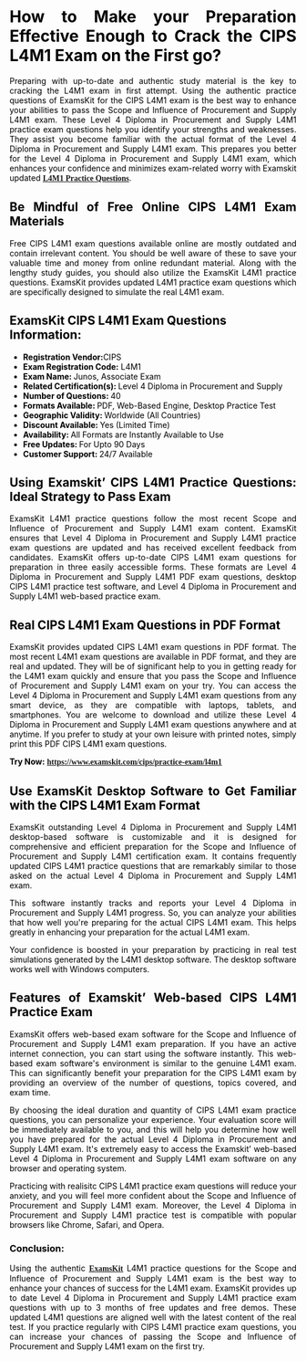 <h1 style="text-align: justify;"><strong><span style="color:#000000;">How to Make your Preparation Effective Enough to Crack the CIPS L4M1 Exam on the First go?</span></strong></h1>

<p style="text-align: justify;"><span style="color:#000000;">Preparing with up-to-date and authentic study material is the key to cracking the L4M1 exam in first attempt. Using the authentic practice questions of ExamsKit for the CIPS L4M1 exam is the best way to enhance your abilities to pass the Scope and Influence of Procurement and Supply L4M1 exam. These Level 4 Diploma in Procurement and Supply L4M1 practice exam questions help you identify your strengths and weaknesses. They assist you become familiar with the actual format of the Level 4 Diploma in Procurement and Supply L4M1 exam. This prepares you better for the Level 4 Diploma in Procurement and Supply L4M1 exam, which enhances your confidence and minimizes exam-related worry with Examskit updated <strong><a href="https://www.examskit.com/cips/practice-exam/l4m1"><u><span style="font-family:Georgia,serif;">L4M1 Practice Questions</span></u></a></strong>.</span></p>

<h2 style="text-align: justify;"><span style="color:#000000;"><strong>Be Mindful of Free Online CIPS L4M1 Exam Materials</strong></span></h2>

<p style="text-align: justify;"><span style="color:#000000;">Free CIPS L4M1 exam questions available online are mostly outdated and contain irrelevant content. You should be well aware of these to save your valuable time and money from online redundant material. Along with the lengthy study guides, you should also utilize the ExamsKit L4M1 practice questions. ExamsKit provides updated L4M1 practice exam questions which are specifically designed to simulate the real L4M1 exam.</span></p>

<h2><span style="color:#000000;"><strong>ExamsKit CIPS L4M1 Exam Questions Information:</strong></span></h2>

<ul>
	<li><span style="color:#000000;"><strong>Registration Vendor:</strong>CIPS</span></li>
	<li><span style="color:#000000;"><strong><strong>Exam Registration Code:</strong></strong> L4M1</span></li>
	<li><span style="color:#000000;"><strong><strong>Exam Name:</strong> </strong>Junos, Associate Exam</span></li>
	<li><span style="color:#000000;"><strong><strong>Related Certification(s):</strong> </strong>Level 4 Diploma in Procurement and Supply</span></li>
	<li><span style="color:#000000;"><strong><strong>Number of Questions:</strong> </strong>40</span></li>
	<li><span style="color:#000000;"><strong><strong>Formats Available:</strong> </strong>PDF, Web-Based Engine, Desktop Practice Test</span></li>
	<li><span style="color:#000000;"><strong><strong>Geographic Validity:</strong> </strong>Worldwide (All Countries)</span></li>
	<li><span style="color:#000000;"><strong><strong>Discount Available:</strong> </strong>Yes (Limited Time)</span></li>
	<li><span style="color:#000000;"><strong><strong>Availability:</strong> </strong>All Formats are Instantly Available to Use</span></li>
	<li><span style="color:#000000;"><strong><strong>Free Updates:</strong> </strong>For Upto 90 Days</span></li>
	<li><span style="color:#000000;"><strong><strong>Customer Support:</strong> </strong>24/7 Available</span></li>
</ul>

<h2 style="text-align: justify;"><span style="color:#000000;"><strong>Using Examskit’ CIPS L4M1 Practice Questions: Ideal Strategy to Pass Exam</strong></span></h2>

<p style="text-align: justify;"><span style="color:#000000;">ExamsKit L4M1 practice questions follow the most recent Scope and Influence of Procurement and Supply L4M1 exam content. ExamsKit ensures that Level 4 Diploma in Procurement and Supply L4M1 practice exam questions are updated and has received excellent feedback from candidates. ExamsKit offers up-to-date CIPS L4M1 exam questions for preparation in three easily accessible forms. These formats are Level 4 Diploma in Procurement and Supply L4M1 PDF exam questions, desktop CIPS L4M1 practice test software, and Level 4 Diploma in Procurement and Supply L4M1 web-based practice exam.</span></p>

<h2 style="text-align: justify;"><span style="color:#000000;"><strong>Real CIPS L4M1 Exam Questions in PDF Format</strong></span></h2>

<p style="text-align: justify;"><span style="color:#000000;">ExamsKit provides updated CIPS L4M1 exam questions in PDF format. The most recent L4M1 exam questions are available in PDF format, and they are real and updated. They will be of significant help to you in getting ready for the L4M1 exam quickly and ensure that you pass the Scope and Influence of Procurement and Supply L4M1 exam on your try. You can access the Level 4 Diploma in Procurement and Supply L4M1 exam questions from any smart device, as they are compatible with laptops, tablets, and smartphones. You are welcome to download and utilize these Level 4 Diploma in Procurement and Supply L4M1 exam questions anywhere and at anytime. If you prefer to study at your own leisure with printed notes, simply print this PDF CIPS L4M1 exam questions.</span></p>

<p style="text-align: justify;"><span style="color:#000000;"><strong>Try Now:</strong></span> <u><strong><span style="font-family:Georgia,serif;"><a href="https://www.examskit.com/cips/practice-exam/l4m1">https://www.examskit.com/cips/practice-exam/l4m1</a></span></strong></u></p>

<h2 style="text-align: justify;"><span style="color:#000000;"><strong>Use ExamsKit Desktop Software to Get Familiar with the CIPS L4M1 Exam Format</strong></span></h2>

<p style="text-align: justify;"><span style="color:#000000;">ExamsKit outstanding Level 4 Diploma in Procurement and Supply L4M1 desktop-based software is customizable and it is designed for comprehensive and efficient preparation for the Scope and Influence of Procurement and Supply L4M1 certification exam. It contains frequently updated CIPS L4M1 practice questions that are remarkably similar to those asked on the actual Level 4 Diploma in Procurement and Supply L4M1 exam.</span></p>

<p style="text-align: justify;"><span style="color:#000000;">This software instantly tracks and reports your Level 4 Diploma in Procurement and Supply L4M1 progress. So, you can analyze your abilities that how well you're preparing for the actual CIPS L4M1 exam. This helps greatly in enhancing your preparation for the actual L4M1 exam. </span></p>

<p style="text-align: justify;"><span style="color:#000000;">Your confidence is boosted in your preparation by practicing in real test simulations generated by the L4M1 desktop software. The desktop software works well with Windows computers.</span></p>

<h2 style="text-align: justify;"><span style="color:#000000;"><strong>Features of Examskit’ Web-based CIPS L4M1 Practice Exam</strong></span></h2>

<p style="text-align: justify;"><span style="color:#000000;">ExamsKit offers web-based exam software for the Scope and Influence of Procurement and Supply L4M1 exam preparation. If you have an active internet connection, you can start using the software instantly. This web-based exam software's environment is similar to the genuine L4M1 exam. This can significantly benefit your preparation for the CIPS L4M1 exam by providing an overview of the number of questions, topics covered, and exam time.</span></p>

<p style="text-align: justify;"><span style="color:#000000;">By choosing the ideal duration and quantity of CIPS L4M1 exam practice questions, you can personalize your experience. Your evaluation score will be immediately available to you, and this will help you determine how well you have prepared for the actual Level 4 Diploma in Procurement and Supply L4M1 exam. It's extremely easy to access the Examskit’ web-based Level 4 Diploma in Procurement and Supply L4M1 exam software on any browser and operating system.</span></p>

<p style="text-align: justify;"><span style="color:#000000;">Practicing with realisitc CIPS L4M1 practice exam questions will reduce your anxiety, and you will feel more confident about the Scope and Influence of Procurement and Supply L4M1 exam. Moreover, the Level 4 Diploma in Procurement and Supply L4M1 practice test is compatible with popular browsers like Chrome, Safari, and Opera.</span></p>

<h3 style="text-align: justify;"><span style="color:#000000;"><strong>Conclusion:</strong></span></h3>

<p style="text-align: justify;"><span style="color:#000000;">Using the authentic <strong><u><a href="https://www.examskit.com/"><span style="font-family:Georgia,serif;">ExamsKit</span></a></u></strong> L4M1 practice questions for the Scope and Influence of Procurement and Supply L4M1 exam is the best way to enhance your chances of success for the L4M1 exam. ExamsKit provides up to date Level 4 Diploma in Procurement and Supply L4M1 practice exam questions with up to 3 months of free updates and free demos. These updated L4M1 questions are aligned well with the latest content of the real test. If you practice regularly with CIPS L4M1 practice exam questions, you can increase your chances of passing the Scope and Influence of Procurement and Supply L4M1 exam on the first try.</span></p>

